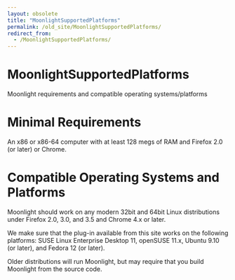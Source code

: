 ```yaml
---
layout: obsolete
title: "MoonlightSupportedPlatforms"
permalink: /old_site/MoonlightSupportedPlatforms/
redirect_from:
  - /MoonlightSupportedPlatforms/
---
```


MoonlightSupportedPlatforms
===========================

Moonlight requirements and compatible operating systems/platforms

Minimal Requirements
====================

An x86 or x86-64 computer with at least 128 megs of RAM and Firefox 2.0 (or later) or Chrome.

Compatible Operating Systems and Platforms
==========================================

Moonlight should work on any modern 32bit and 64bit Linux distributions under Firefox 2.0, 3.0, and 3.5 and Chrome 4.x or later.

We make sure that the plug-in available from this site works on the following platforms: SUSE Linux Enterprise Desktop 11, openSUSE 11.x, Ubuntu 9.10 (or later), and Fedora 12 (or later).

Older distributions will run Moonlight, but may require that you build Moonlight from the source code.

